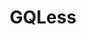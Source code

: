 ---
git: https://github.com/gqless/gqless
logohandle: gqless
sort: gqless
title: GQLess
twitter: https://x.com/gqlessdev
website: https://gqless.com/
---